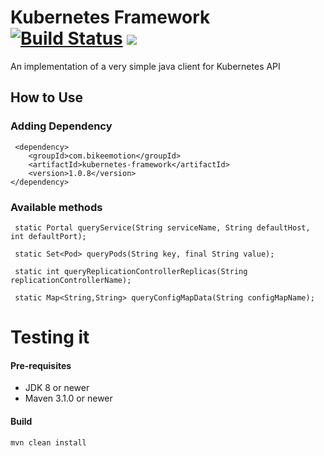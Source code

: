 Kubernetes Framework [![Build Status](https://travis-ci.org/Bikeemotion/kubernetes-framework.svg?branch=master)](https://travis-ci.org/Bikeemotion/kubernetes-framework) [![](https://raw.githubusercontent.com/novoda/novoda/master/assets/btn_apache_lisence.png)](LICENSE.txt)
====================================
An implementation of a very simple java client for Kubernetes API

## How to Use

### Adding Dependency
```
 <dependency>
    <groupId>com.bikeemotion</groupId>
    <artifactId>kubernetes-framework</artifactId>
    <version>1.0.8</version>
</dependency>
```

### Available methods
```
 static Portal queryService(String serviceName, String defaultHost, int defaultPort);
 
 static Set<Pod> queryPods(String key, final String value);
 
 static int queryReplicationControllerReplicas(String replicationControllerName);
 
 static Map<String,String> queryConfigMapData(String configMapName);
```

# Testing it
#### Pre-requisites

* JDK 8 or newer
* Maven 3.1.0 or newer

#### Build
```
mvn clean install
```


